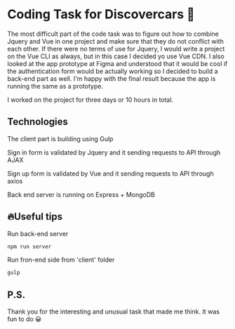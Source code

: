 # Coding Task for Discovercars :red_car:
The most difficult part of the code task was to figure out how to combine Jquery and Vue in one project and make sure that they do not conflict with each other. If there were no terms of use for Jquery, I would write a project on the Vue CLI as always, but in this case I decided yo use Vue CDN. I also looked at the app prototype at Figma and understood that it would be cool if the authentication form would be actually working so I decided to build a back-end part as well. I'm happy with the final result because the app is running the same as a prototype. 

I worked on the project for three days or 10 hours in total.

## Technologies
The client part is building using Gulp

Sign in form is validated by Jquery and it sending requests to API through AJAX

Sign up form is validated by Vue and it sending requests to API through axios

Back end server is running on Express + MongoDB


## :fire:Useful tips
Run back-end server
```bash
npm run server
```
Run fron-end side from 'client' folder
```bash
gulp
```

## P.S.
Thank you for the interesting and unusual task that made me think. It was fun to do :grinning:

